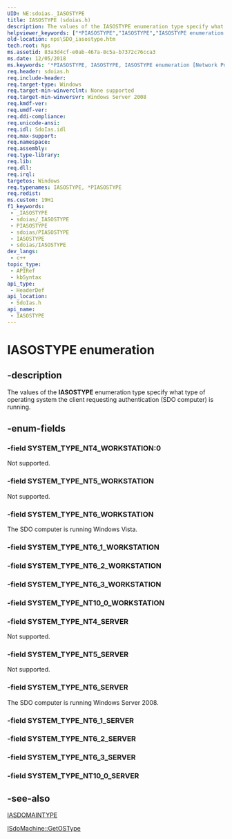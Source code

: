 ```yaml
---
UID: NE:sdoias._IASOSTYPE
title: IASOSTYPE (sdoias.h)
description: The values of the IASOSTYPE enumeration type specify what type of operating system the client requesting authentication (SDO computer) is running.
helpviewer_keywords: ["*PIASOSTYPE","IASOSTYPE","IASOSTYPE enumeration [Network Policy Server]","PIASOSTYPE","PIASOSTYPE enumeration pointer [Network Policy Server]","SYSTEM_TYPE_NT4_SERVER","SYSTEM_TYPE_NT4_WORKSTATION","SYSTEM_TYPE_NT5_SERVER","SYSTEM_TYPE_NT5_WORKSTATION","SYSTEM_TYPE_NT6_SERVER","SYSTEM_TYPE_NT6_WORKSTATION","_sdo_iasostype","nps.SDO_iasostype","sdo.iasostype","sdoias/IASOSTYPE","sdoias/PIASOSTYPE","sdoias/SYSTEM_TYPE_NT4_SERVER","sdoias/SYSTEM_TYPE_NT4_WORKSTATION","sdoias/SYSTEM_TYPE_NT5_SERVER","sdoias/SYSTEM_TYPE_NT5_WORKSTATION","sdoias/SYSTEM_TYPE_NT6_SERVER","sdoias/SYSTEM_TYPE_NT6_WORKSTATION"]
old-location: nps\SDO_iasostype.htm
tech.root: Nps
ms.assetid: 83a3d4cf-e0ab-467a-8c5a-b7372c76cca3
ms.date: 12/05/2018
ms.keywords: '*PIASOSTYPE, IASOSTYPE, IASOSTYPE enumeration [Network Policy Server], PIASOSTYPE, PIASOSTYPE enumeration pointer [Network Policy Server], SYSTEM_TYPE_NT4_SERVER, SYSTEM_TYPE_NT4_WORKSTATION, SYSTEM_TYPE_NT5_SERVER, SYSTEM_TYPE_NT5_WORKSTATION, SYSTEM_TYPE_NT6_SERVER, SYSTEM_TYPE_NT6_WORKSTATION, _sdo_iasostype, nps.SDO_iasostype, sdo.iasostype, sdoias/IASOSTYPE, sdoias/PIASOSTYPE, sdoias/SYSTEM_TYPE_NT4_SERVER, sdoias/SYSTEM_TYPE_NT4_WORKSTATION, sdoias/SYSTEM_TYPE_NT5_SERVER, sdoias/SYSTEM_TYPE_NT5_WORKSTATION, sdoias/SYSTEM_TYPE_NT6_SERVER, sdoias/SYSTEM_TYPE_NT6_WORKSTATION'
req.header: sdoias.h
req.include-header: 
req.target-type: Windows
req.target-min-winverclnt: None supported
req.target-min-winversvr: Windows Server 2008
req.kmdf-ver: 
req.umdf-ver: 
req.ddi-compliance: 
req.unicode-ansi: 
req.idl: SdoIas.idl
req.max-support: 
req.namespace: 
req.assembly: 
req.type-library: 
req.lib: 
req.dll: 
req.irql: 
targetos: Windows
req.typenames: IASOSTYPE, *PIASOSTYPE
req.redist: 
ms.custom: 19H1
f1_keywords:
 - _IASOSTYPE
 - sdoias/_IASOSTYPE
 - PIASOSTYPE
 - sdoias/PIASOSTYPE
 - IASOSTYPE
 - sdoias/IASOSTYPE
dev_langs:
 - c++
topic_type:
 - APIRef
 - kbSyntax
api_type:
 - HeaderDef
api_location:
 - SdoIas.h
api_name:
 - IASOSTYPE
---
```


# IASOSTYPE enumeration


## -description

The values of the <b>IASOSTYPE</b> enumeration type specify what type of operating system the client requesting authentication (SDO computer) is running.

## -enum-fields

### -field SYSTEM_TYPE_NT4_WORKSTATION:0

Not supported.

### -field SYSTEM_TYPE_NT5_WORKSTATION

Not supported.

### -field SYSTEM_TYPE_NT6_WORKSTATION

The SDO computer is running Windows Vista.

### -field SYSTEM_TYPE_NT6_1_WORKSTATION

### -field SYSTEM_TYPE_NT6_2_WORKSTATION

### -field SYSTEM_TYPE_NT6_3_WORKSTATION

### -field SYSTEM_TYPE_NT10_0_WORKSTATION

### -field SYSTEM_TYPE_NT4_SERVER

Not supported.

### -field SYSTEM_TYPE_NT5_SERVER

Not supported.

### -field SYSTEM_TYPE_NT6_SERVER

The SDO computer is running Windows Server 2008.

### -field SYSTEM_TYPE_NT6_1_SERVER

### -field SYSTEM_TYPE_NT6_2_SERVER

### -field SYSTEM_TYPE_NT6_3_SERVER

### -field SYSTEM_TYPE_NT10_0_SERVER

## -see-also

<a href="/windows/win32/api/sdoias/ne-sdoias-iasdomaintype">IASDOMAINTYPE</a>



<a href="/windows/desktop/api/sdoias/nf-sdoias-isdomachine-getostype">ISdoMachine::GetOSType</a>
